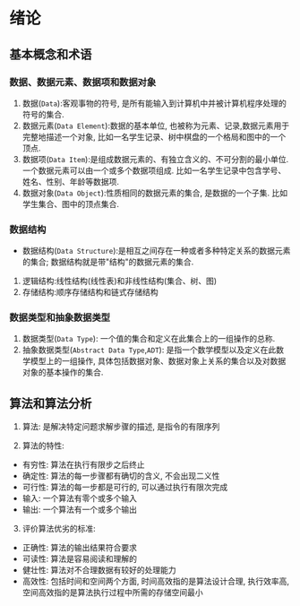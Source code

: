 # 绪论

## 基本概念和术语

### 数据、数据元素、数据项和数据对象

1. 数据(`Data`):客观事物的符号, 是所有能输入到计算机中并被计算机程序处理的符号的集合. 
2. 数据元素(`Data Element`):数据的基本单位, 也被称为元素、记录,数据元素用于完整地描述一个对象, 比如一名学生记录、树中棋盘的一个格局和图中的一个顶点.
3. 数据项(`Data Item`):是组成数据元素的、有独立含义的、不可分割的最小单位. 一个数据元素可以由一个或多个数据项组成. 比如一名学生记录中包含学号、姓名、性别、年龄等数据项.
4. 数据对象(`Data Object`):性质相同的数据元素的集合, 是数据的一个子集. 比如学生集合、图中的顶点集合.

### 数据结构

- 数据结构(`Data Structure`):是相互之间存在一种或者多种特定关系的数据元素的集合; 数据结构就是带"结构"的数据元素的集合.

1. 逻辑结构:线性结构(线性表)和非线性结构(集合、树、图)
2. 存储结构:顺序存储结构和链式存储结构


### 数据类型和抽象数据类型

1. 数据类型(`Data Type`): 一个值的集合和定义在此集合上的一组操作的总称.
2. 抽象数据类型(`Abstract Data Type`,`ADT`): 是指一个数学模型以及定义在此数学模型上的一组操作, 具体包括数据对象、数据对象上关系的集合以及对数据对象的基本操作的集合.

## 算法和算法分析

1. 算法: 是解决特定问题求解步骤的描述, 是指令的有限序列

2. 算法的特性:
- 有穷性: 算法在执行有限步之后终止 
- 确定性: 算法的每一步骤都有确切的含义, 不会出现二义性
- 可行性: 算法的每一步都是可行的, 可以通过执行有限次完成
- 输入: 一个算法有零个或多个输入
- 输出: 一个算法有一个或多个输出

3. 评价算法优劣的标准:
- 正确性: 算法的输出结果符合要求
- 可读性: 算法是容易阅读和理解的
- 健壮性: 算法对不合理数据有较好的处理能力
- 高效性: 包括时间和空间两个方面, 时间高效指的是算法设计合理, 执行效率高, 空间高效指的是算法执行过程中所需的存储空间最小